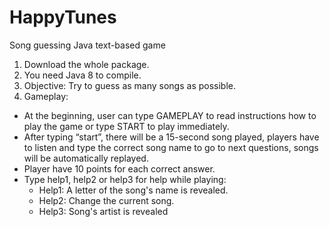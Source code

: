 # HappyTunes
Song guessing Java text-based game

1.  Download the whole package.
2.  You need Java 8 to compile.
3.  Objective: Try to guess as many songs as possible.
4.  Gameplay:
  - At the beginning, user can type GAMEPLAY to read instructions how to play the game or type START to play immediately.
  - After typing “start”, there will be a 15-second song played, players have to listen and type the correct song name to go 	  to next questions, songs will be automatically replayed.
  - Player have 10 points for each correct answer.
  - Type help1, help2 or help3 for help while playing:
	+ Help1: A letter of the song's name is revealed.
	+ Help2: Change the current song.
	+ Help3: Song's artist is revealed
